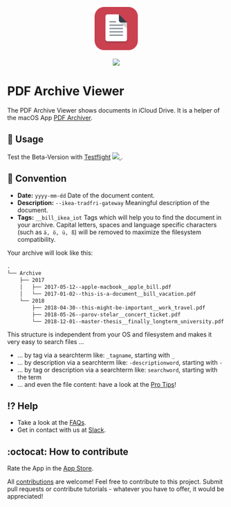 <p align="center">
<a href="https://itunes.apple.com/app/apple-store/id1433801905?pt=118993774&ct=GitHub&mt=8" target="itunes_store">
  <img src="assets/AppIcon.svg" width="100px">
</a>
<br>
<br>
<a href="https://itunes.apple.com/app/apple-store/id1433801905?pt=118993774&ct=GitHub&mt=8">
<img src="https://linkmaker.itunes.apple.com/assets/shared/badges/en-us/appstore-lrg.svg" width="135px">
</a>
</p>


# PDF Archive Viewer

The PDF Archive Viewer shows documents in iCloud Drive.
It is a helper of the macOS App [PDF Archiver](https://github.com/pdf-Archiver/pdf-archiver).


## :rocket: Usage

Test the Beta-Version with [Testflight](https://testflight.apple.com/join/luoTZhap) <a href="https://testflight.apple.com/join/luoTZhap" target="itunes_store">
  <img src="https://developer.apple.com/assets/elements/icons/testflight/testflight-128x128_2x.png" width="20px">
</a>.


## :scroll: Convention
* **Date:** `yyyy-mm-dd` Date of the document content.
* **Description:** `--ikea-tradfri-gateway` Meaningful description of the document.
* **Tags:** `__bill_ikea_iot` Tags which will help you to find the document in your archive.
Capital letters, spaces and language specific characters (such as `ä, ö, ü, ß`) will be removed to maximize the filesystem compatibility.

Your archive will look like this:
```
.
└── Archive
    ├── 2017
    │   ├── 2017-05-12--apple-macbook__apple_bill.pdf
    │   └── 2017-01-02--this-is-a-document__bill_vacation.pdf
    └── 2018
        ├── 2018-04-30--this-might-be-important__work_travel.pdf
        ├── 2018-05-26--parov-stelar__concert_ticket.pdf
        └── 2018-12-01--master-thesis__finally_longterm_university.pdf
```

This structure is independent from your OS and filesystem and makes it very easy to search files ...
* ... by tag via a searchterm like: `_tagname`, starting with `_`
* ... by description via a searchterm like: `-descriptionword`, starting with `-`
* ... by tag or description via a searchterm like: `searchword`,  starting with the term
* ... and even the file content: have a look at the [Pro Tips](#pro-tips)!


## :interrobang: Help
* Take a look at the [FAQs](https://pdf-archiver.io/faq).
* Get in contact with us at [Slack](https://pdf-archiver.slack.com).


## :octocat: How to contribute
Rate the App in the [App Store](https://itunes.apple.com/app/apple-store/id1433801905?pt=118993774&ct=GitHub&mt=8&action=write-review).

All [contributions](https://github.com/PDF-Archiver/PDF-Archiver/blob/develop/.github/CONTRIBUTING.md) are welcome!
Feel free to contribute to this project.
Submit pull requests or contribute tutorials - whatever you have to offer, it would be appreciated!
